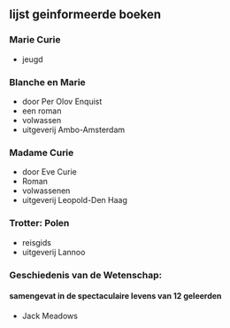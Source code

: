 ## lijst geinformeerde boeken

### Marie Curie 
- jeugd

### Blanche en Marie 
- door Per Olov Enquist
- een roman
- volwassen
- uitgeverij Ambo-Amsterdam

### Madame Curie
- door Eve Curie
- Roman
- volwassenen
- uitgeverij Leopold-Den Haag

### Trotter: Polen
- reisgids
- uitgeverij Lannoo

### Geschiedenis van de Wetenschap: 
#### samengevat in de spectaculaire levens van 12 geleerden
- Jack Meadows

